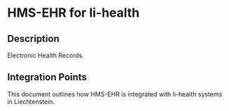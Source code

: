 # HMS-EHR for li-health

## Description

Electronic Health Records

## Integration Points

This document outlines how HMS-EHR is integrated with li-health systems in Liechtenstein.
